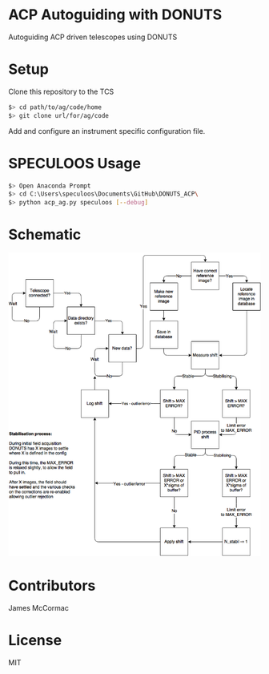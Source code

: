 # ACP Autoguiding with DONUTS

Autoguiding ACP driven telescopes using DONUTS

# Setup

Clone this repository to the TCS

```sh
$> cd path/to/ag/code/home
$> git clone url/for/ag/code
```

Add and configure an instrument specific configuration file.

# SPECULOOS Usage

```sh
$> Open Anaconda Prompt
$> cd C:\Users\speculoos\Documents\GitHub\DONUTS_ACP\
$> python acp_ag.py speculoos [--debug]
```

# Schematic

![Schematic](DONUTS_AG.png)

# Contributors

James McCormac

# License

MIT
